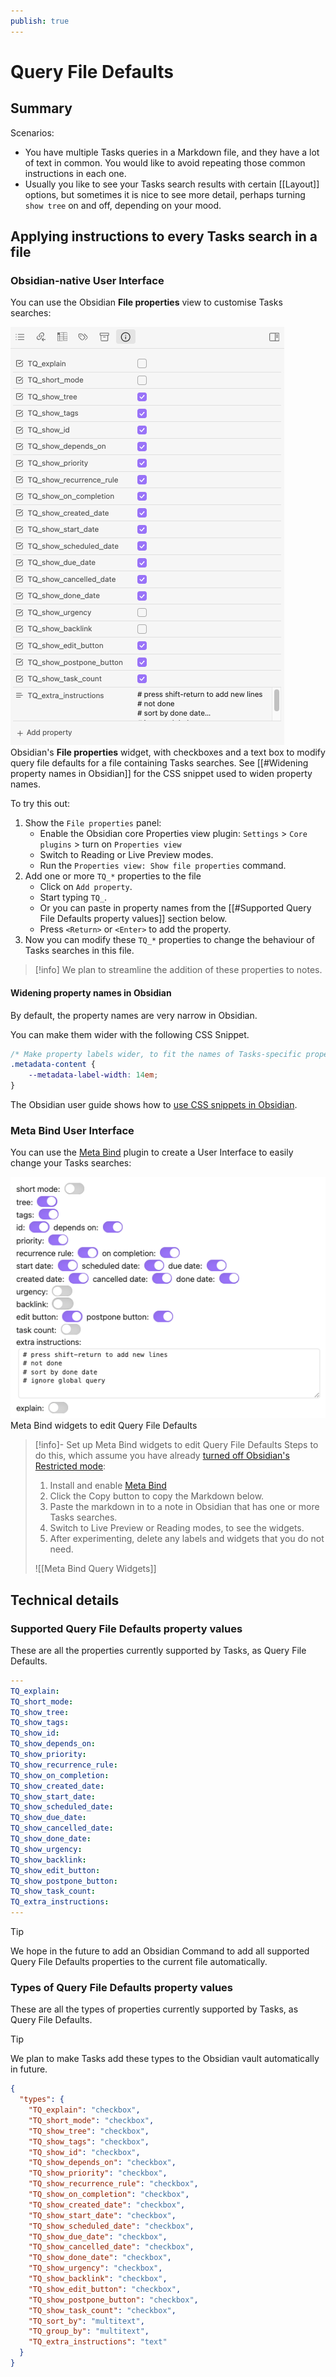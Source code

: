 ```yaml
---
publish: true
---
```


# Query File Defaults

## Summary

Scenarios:

- You have multiple Tasks queries in a Markdown file, and they have a lot of
  text in common. You would like to avoid repeating those common instructions in
  each one.
- Usually you like to see your Tasks search results with certain [[Layout]]
  options, but sometimes it is nice to see more detail, perhaps turning
  `show tree` on and off, depending on your mood.

## Applying instructions to every Tasks search in a file

### Obsidian-native User Interface

You can use the Obsidian **File properties** view to customise Tasks searches:

![Obsidian's 'File properties' widget, with checkboxes and a text box to modify query file defaults for a file containing Tasks searches.](../images/query-file-defaults-file-properties-controls.png)
<span class="caption">Obsidian's **File properties** widget, with checkboxes and a text box to modify query file defaults for a file containing Tasks searches. See [[#Widening property names in Obsidian]] for the CSS snippet used to widen property names.</span>

To try this out:

1. Show the `File properties` panel:
    - Enable the Obsidian core Properties view plugin: `Settings` > `Core plugins` > turn on `Properties view`
    - Switch to Reading or Live Preview modes.
    - Run the `Properties view: Show file properties` command.
2. Add one or more `TQ_*` properties to the file
    - Click on `Add property`.
    - Start typing `TQ_`.
    - Or you can paste in property names from the [[#Supported Query File Defaults property values]] section below.
    - Press `<Return>` or `<Enter>` to add the property.
3. Now you can modify these `TQ_*` properties to change the behaviour of Tasks searches in this file.

> [!info]
> We plan to streamline the addition of these properties to notes.

#### Widening property names in Obsidian

By default, the property names are very narrow in Obsidian.

You can make them wider with the following CSS Snippet.

<!-- snippet: resources/sample_vaults/Tasks-Demo/.obsidian/snippets/widen-property-labels.css -->
```css
/* Make property labels wider, to fit the names of Tasks-specific properties */
.metadata-content {
    --metadata-label-width: 14em;
}
```
<!-- endSnippet -->

The Obsidian user guide shows how to [use CSS snippets in Obsidian](https://help.obsidian.md/How+to/Add+custom+styles#Use+Themes+and+or+CSS+snippets).

### Meta Bind User Interface

You can use the [Meta Bind](https://obsidian.md/plugins?search=Meta%20Bind) plugin to create a User Interface to easily change your Tasks searches:

![Meta Bind widgets to edit Query File Defaults](../images/query-file-defaults-meta-bind-controls.png)
<span class="caption">Meta Bind widgets to edit Query File Defaults</span>

> [!info]- Set up Meta Bind widgets to edit Query File Defaults
> Steps to do this, which assume you have already [turned off Obsidian's Restricted mode](https://help.obsidian.md/Extending+Obsidian/Plugin+security):
>
> 1. Install and enable [Meta Bind](https://obsidian.md/plugins?search=Meta%20Bind)
> 2. Click the Copy button to copy the Markdown below.
> 3. Paste the markdown in to a note in Obsidian that has one or more Tasks searches.
> 4. Switch to Live Preview or Reading modes, to see the widgets.
> 5. After experimenting, delete any labels and widgets that you do not need.
>
> ![[Meta Bind Query Widgets]]

## Technical details

### Supported Query File Defaults property values

These are all the properties currently supported by Tasks, as Query File Defaults.

<!-- snippet: DocsSamplesForDefaults.test.DocsSamplesForDefaults_supported-properties-empty.approved.yaml -->
```yaml
---
TQ_explain:
TQ_short_mode:
TQ_show_tree:
TQ_show_tags:
TQ_show_id:
TQ_show_depends_on:
TQ_show_priority:
TQ_show_recurrence_rule:
TQ_show_on_completion:
TQ_show_created_date:
TQ_show_start_date:
TQ_show_scheduled_date:
TQ_show_due_date:
TQ_show_cancelled_date:
TQ_show_done_date:
TQ_show_urgency:
TQ_show_backlink:
TQ_show_edit_button:
TQ_show_postpone_button:
TQ_show_task_count:
TQ_extra_instructions:
---
```
<!-- endSnippet -->

> [!tip]
> We hope in the future to add an Obsidian Command to add all supported Query
> File Defaults properties to the current file automatically.

### Types of Query File Defaults property values

These are all the types of properties currently supported by Tasks, as Query
File Defaults.

> [!tip]
> We plan to make Tasks add these types to the Obsidian vault automatically in
> future.

```json
{
  "types": {
    "TQ_explain": "checkbox",
    "TQ_short_mode": "checkbox",
    "TQ_show_tree": "checkbox",
    "TQ_show_tags": "checkbox",
    "TQ_show_id": "checkbox",
    "TQ_show_depends_on": "checkbox",
    "TQ_show_priority": "checkbox",
    "TQ_show_recurrence_rule": "checkbox",
    "TQ_show_on_completion": "checkbox",
    "TQ_show_created_date": "checkbox",
    "TQ_show_start_date": "checkbox",
    "TQ_show_scheduled_date": "checkbox",
    "TQ_show_due_date": "checkbox",
    "TQ_show_cancelled_date": "checkbox",
    "TQ_show_done_date": "checkbox",
    "TQ_show_urgency": "checkbox",
    "TQ_show_backlink": "checkbox",
    "TQ_show_edit_button": "checkbox",
    "TQ_show_postpone_button": "checkbox",
    "TQ_show_task_count": "checkbox",
    "TQ_sort_by": "multitext",
    "TQ_group_by": "multitext",
    "TQ_extra_instructions": "text"
  }
}
```
